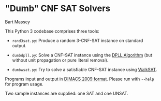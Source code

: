 # "Dumb" CNF SAT Solvers
Bart Massey

This Python 3 codebase comprises three tools:

* `rand3sat.py`: Produce a random 3-CNF-SAT instance on
  standard output.

* `dumbdpll.py`: Solve a CNF-SAT instance using the
  [DPLL Algorithm](https://en.wikipedia.org/wiki/DPLL_algorithm)
  (but without unit propagation or pure literal removal).

* `dumbwsat.py`: Try to solve a satisfiable CNF-SAT instance
  using [WalkSAT](https://en.wikipedia.org/wiki/WalkSAT).

Programs input and output in
[DIMACS 2009 format](http://www.satcompetition.org/2009/format-solvers2009.html).
Please run with `--help` for program usage.

Two sample instances are supplied: one SAT and one UNSAT.
